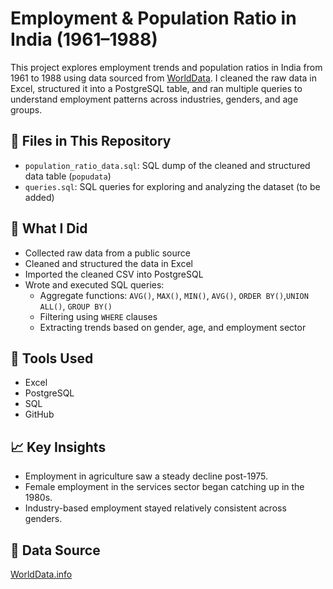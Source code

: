 # Employment & Population Ratio in India (1961–1988)

This project explores employment trends and population ratios in India from 1961 to 1988 using data sourced from [WorldData](https://www.worlddata.info). I cleaned the raw data in Excel, structured it into a PostgreSQL table, and ran multiple queries to understand employment patterns across industries, genders, and age groups.

## 📂 Files in This Repository
- `population_ratio_data.sql`: SQL dump of the cleaned and structured data table (`popudata`)
- `queries.sql`: SQL queries for exploring and analyzing the dataset (to be added)

## 🧠 What I Did
- Collected raw data from a public source
- Cleaned and structured the data in Excel
- Imported the cleaned CSV into PostgreSQL
- Wrote and executed SQL queries:
  - Aggregate functions: `AVG()`, `MAX()`, `MIN()`, `AVG()`, `ORDER BY()`,`UNION ALL()`, `GROUP BY()`
  - Filtering using `WHERE` clauses
  - Extracting trends based on gender, age, and employment sector

## 📌 Tools Used
- Excel
- PostgreSQL
- SQL
- GitHub

## 📈 Key Insights
- Employment in agriculture saw a steady decline post-1975.
- Female employment in the services sector began catching up in the 1980s.
- Industry-based employment stayed relatively consistent across genders.



## 📎 Data Source
[WorldData.info](https://www.worlddata.info)


